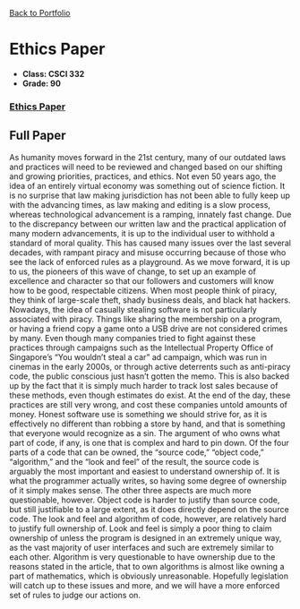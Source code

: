 [Back to Portfolio](./)

Ethics Paper
===============

-   **Class: CSCI 332** 
-   **Grade: 90**
### [Ethics Paper](/pdf/NetworkingPaper.docx)

## Full Paper

As humanity moves forward in the 21st century, many of our outdated laws and practices will need to be reviewed and changed based on our shifting and growing priorities, practices, and ethics. Not even 50 years ago, the idea of an entirely virtual economy was something out of science fiction. It is no surprise that law making jurisdiction has not been able to fully keep up with the advancing times, as law making and editing is a slow process, whereas technological advancement is a ramping, innately fast change. Due to the discrepancy between our written law and the practical application of many modern advancements, it is up to the individual user to withhold a standard of moral quality. This has caused many issues over the last several decades, with rampant piracy and misuse occurring because of those who see the lack of enforced rules as a playground. As we move forward, it is up to us, the pioneers of this wave of change, to set up an example of excellence and character so that our followers and customers will know how to be good, respectable citizens.
	When most people think of piracy, they think of large-scale theft, shady business deals, and black hat hackers. Nowadays, the idea of casually stealing software is not particularly associated with piracy. Things like sharing the membership on a program, or having a friend copy a game onto a USB drive are not considered crimes by many. Even though many companies tried to fight against these practices through campaigns such as the Intellectual Property Office of Singapore’s “You wouldn’t steal a car” ad campaign, which was run in cinemas in the early 2000s, or through active deterrents such as anti-piracy code, the public conscious just hasn’t gotten the memo. This is also backed up by the fact that it is simply much harder to track lost sales because of these methods, even though estimates do exist. At the end of the day, these practices are still very wrong, and cost these companies untold amounts of money. Honest software use is something we should strive for, as it is effectively no different than robbing a store by hand, and that is something that everyone would recognize as a sin.
	The argument of who owns what part of code, if any, is one that is complex and hard to pin down. Of the four parts of a code that can be owned, the “source code,” “object code,” “algorithm,” and the “look and feel” of the result, the source code is arguably the most important and easiest to understand ownership of. It is what the programmer actually writes, so having some degree of ownership of it simply makes sense. The other three aspects are much more questionable, however. Object code is harder to justify than source code, but still justifiable to a large extent, as it does directly depend on the source code. The look and feel and algorithm of code, however, are relatively hard to justify full ownership of. Look and feel is simply a poor thing to claim ownership of unless the program is designed in an extremely unique way, as the vast majority of user interfaces and such are extremely similar to each other. Algorithm is very questionable to have ownership due to the reasons stated in the article, that to own algorithms is almost like owning a part of mathematics, which is obviously unreasonable. Hopefully legislation will catch up to these issues and more, and we will have a more enforced set of rules to judge our actions on.
